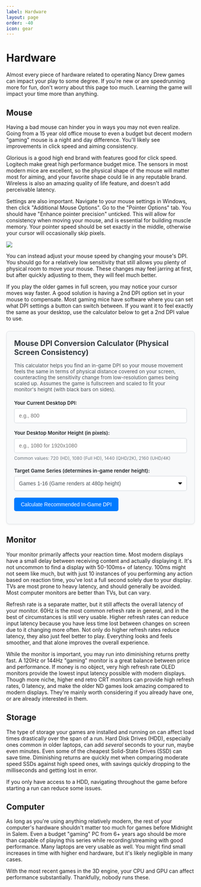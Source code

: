 ```yaml
---
label: Hardware
layout: page
order: -40
icon: gear
---
```


# Hardware

Almost every piece of hardware related to operating Nancy Drew games can impact your play to some degree. If you're new or are speedrunning more for fun, don't worry about this page too much. Learning the game will impact your time more than anything.

## Mouse

Having a bad mouse can hinder you in ways you may not even realize. Going from a 15 year old office mouse to even a budget but decent modern "gaming" mouse is a night and day difference. You'll likely see improvements in click speed and aiming consistency.

Glorious is a good high end brand with features good for click speed. Logitech make great high performance budget mice. The sensors in most modern mice are excellent, so the physical shape of the mouse will matter most for aiming, and your favorite shape could lie in any reputable brand. Wireless is also an amazing quality of life feature, and doesn't add perceivable latency.

Settings are also important. Navigate to your mouse settings in Windows, then click "Additional Mouse Options". Go to the "Pointer Options" tab. You should have "Enhance pointer precision" unticked. This will allow for consistency when moving your mouse, and is essential for building muscle memory. Your pointer speed should be set exactly in the middle, otherwise your cursor will occasionally skip pixels. 

![](/images/hardware/mouseproperties.avif)

You can instead adjust your mouse speed by changing your mouse's DPI. You should go for a relatively low sensitivity that still allows you plenty of physical room to move your mouse. These changes may feel jarring at first, but after quickly adjusting to them, they will feel much better.

If you play the older games in full screen, you may notice your cursor moves way faster. A good solution is having a 2nd DPI option set in your mouse to compensate. Most gaming mice have software where you can set what DPI settings a button can switch between. If you want it to feel exactly the same as your desktop, use the calculator below to get a 2nd DPI value to use.

<style>
    .dpi-calculator-container {
        /* Retype variables with more robust fallbacks */
        background-color: var(--color-background-offset, #f8f9fa); /* Light gray fallback for light mode */
        border: 1px solid var(--color-border, #dee2e6); /* Gray border fallback */
        color: var(--color-text, #212529); /* Default text color fallback (dark) */
        padding: 20px;
        border-radius: 8px;
        margin-top: 25px;
        margin-bottom: 25px;
        box-shadow: 0 2px 4px rgba(0,0,0,0.05);
    }

    .dpi-calculator-container h3 {
        margin-top: 0;
        margin-bottom: 15px;
        color: var(--color-heading, #343a40); /* Darker gray for heading fallback */
        font-size: 1.4em;
    }
    
    .dpi-calculator-container p.description {
        margin-bottom: 20px;
        font-size: 0.95em;
        color: var(--color-text-light, #495057); /* Slightly lighter text for description */
    }

    .dpi-calculator-input-group {
        margin-bottom: 18px;
    }

    .dpi-calculator-input-group label {
        display: block;
        margin-bottom: 6px;
        font-weight: 600;
        color: var(--color-text, #212529); /* Default text color for labels */
        font-size: 0.95em;
    }

    .dpi-calculator-container input[type="number"],
    .dpi-calculator-container select {
        width: 100%;
        padding: 10px 12px;
        border: 1px solid var(--color-input-border, #ced4da); /* Input border fallback */
        border-radius: 5px;
        box-sizing: border-box;
        font-size: 1em;
        background-color: var(--color-input-background, #ffffff); /* White background for inputs */
        color: var(--color-input-text, #495057); /* Text color for inputs */
        min-height: 40px; /* Ensure select is tall enough */
    }
    
    /* Specific styling for select to try and improve readability */
    .dpi-calculator-container select {
        appearance: none; /* Remove default OS styling to have more control */
        -webkit-appearance: none;
        -moz-appearance: none;
        background-image: url('data:image/svg+xml;charset=US-ASCII,%3Csvg%20xmlns%3D%22http%3A%2F%2Fwww.w3.org%2F2000%2Fsvg%22%20width%3D%22292.4%22%20height%3D%22292.4%22%3E%3Cpath%20fill%3D%22%23007 категории%22%20d%3D%22M287%2069.4a17.6%2017.6%200%200%200-13-5.4H18.4c-5%200-9.3%201.8-12.9%205.4A17.6%2017.6%200%200%200%200%2082.2c0%205%201.8%209.3%205.4%2012.9l128%20127.9c3.6%203.6%207.8%205.4%2012.8%205.4s9.2-1.8%2012.8-5.4L287%2095c3.5-3.5%205.4-7.8%205.4-12.8%200-5-1.9-9.2-5.5-12.8z%22%2F%3E%3C%2Fsvg%3E');
        background-repeat: no-repeat;
        background-position: right 12px center;
        background-size: 10px;
        padding-right: 30px; /* Make space for the custom arrow */
    }


    .dpi-calculator-container input[type="number"]:focus,
    .dpi-calculator-container select:focus {
        border-color: var(--color-primary, #007bff); /* Primary color for focus border */
        outline: none;
        box-shadow: 0 0 0 0.15rem var(--color-primary-shadow, rgba(0,123,255,.25)); /* Focus shadow */
    }

    .dpi-calculator-input-group small {
        display: block;
        margin-top: 6px;
        color: var(--color-text-lighter, #6c757d); /* Lighter text for small hints */
        font-size: 0.85em;
    }

    .dpi-calculator-container button {
        background-color: var(--color-primary, #007bff); /* Primary button color */
        color: var(--color-primary-text, white); /* Text on primary button */
        padding: 10px 18px;
        border: none;
        border-radius: 5px;
        cursor: pointer;
        font-size: 1em;
        font-weight: 500;
        transition: background-color 0.2s ease-in-out, box-shadow 0.2s ease-in-out;
        display: inline-block;
        text-align: center;
    }

    .dpi-calculator-container button:hover {
        background-color: var(--color-primary-hover, #0056b3); /* Darker primary on hover */
        box-shadow: 0 2px 5px rgba(0,0,0,0.1);
    }

    .dpi-calculator-result {
        margin-top: 20px;
        padding: 15px;
        background-color: var(--color-success-background, #d1e7dd); /* Success background */
        border: 1px solid var(--color-success-border, #badbcc);   /* Success border */
        border-left: 5px solid var(--color-success, #198754);      /* Success left accent */
        color: var(--color-success-text, #0a3622);                /* Success text */
        border-radius: 5px;
    }

    .dpi-calculator-result h4 {
        margin-top: 0;
        margin-bottom: 8px;
        font-size: 1.1em;
        color: var(--color-success-heading, #0a3622); /* Darker success text for heading */
    }

    .dpi-calculator-result strong {
        font-size: 1.8em;
        color: var(--color-success, #198754); /* Make the number stand out with success color */
    }
    
    .dpi-calculator-result small {
        display: block;
        margin-top: 8px;
        font-size: 0.9em;
    }

    .dpi-calculator-error {
        margin-top: 15px;
        padding: 12px;
        background-color: var(--color-danger-background, #f8d7da); /* Danger background */
        border: 1px solid var(--color-danger-border, #f5c2c7);    /* Danger border */
        border-left: 5px solid var(--color-danger, #dc3545);       /* Danger left accent */
        color: var(--color-danger-text, #58151c);                 /* Danger text */
        border-radius: 5px;
        font-size: 0.95em;
    }
</style>

<div class="dpi-calculator-container">
    <h3>Mouse DPI Conversion Calculator (Physical Screen Consistency)</h3>
    <p class="description">
        This calculator helps you find an in-game DPI so your mouse movement feels the same in terms of physical distance covered on your screen,
        counteracting the sensitivity change from low-resolution games being scaled up. Assumes the game is fullscreen and scaled to fit your monitor's height (with black bars on sides).
    </p>

<div class="dpi-calculator-input-group">
    <label for="ndCurrentDpiV2">Your Current Desktop DPI:</label>
    <input type="number" id="ndCurrentDpiV2" name="ndCurrentDpiV2" placeholder="e.g., 800" min="50" step="50">
</div>

<div class="dpi-calculator-input-group">
    <label for="ndMonitorVertRes">Your Desktop Monitor Height (in pixels):</label>
    <input type="number" id="ndMonitorVertRes" name="ndMonitorVertRes" placeholder="e.g., 1080 for 1920x1080">
    <small>Common values: 720 (HD), 1080 (Full HD), 1440 (QHD/2K), 2160 (UHD/4K)</small>
</div>

<div class="dpi-calculator-input-group">
    <label for="ndGameSeriesV2">Target Game Series (determines in-game render height):</label>
    <select id="ndGameSeriesV2" name="ndGameSeriesV2">
        <option value="480">Games 1-16 (Game renders at 480p height)</option>
        <option value="600">Games 17-24 (Game renders at 600p height)</option>
    </select>
</div>

<button id="ndCalculateDpiBtnV2">Calculate Recommended In-Game DPI</button>

<div id="ndDpiResultV2" class="dpi-calculator-result" style="display:none;">
    <h4>Recommended In-Game DPI:</h4>
    <p><strong id="ndCalculatedDpiValueV2"></strong></p>
    <small>Set your mouse to the closest DPI value your mouse software allows.</small>
</div>
<div id="ndDpiErrorV2" class="dpi-calculator-error" style="display:none;"></div>
</div>

<script>
    document.addEventListener('DOMContentLoaded', function() {
        console.log("DPI Calculator: V3 DOMContentLoaded event fired. Script starting.");

        const calculatorContainer = document.querySelector('.dpi-calculator-container'); // Get the main container
        
        // Log if container is found
        if (!calculatorContainer) {
            console.error("DPI Calculator V3: CRITICAL - '.dpi-calculator-container' NOT FOUND!");
            return; // Stop if container is missing
        } else {
            console.log("DPI Calculator V3: '.dpi-calculator-container' found.");
        }

        // We will get other elements inside the event handler now for some tests.

        console.log("DPI Calculator V3: Attaching delegated event listener to container.");
        calculatorContainer.addEventListener('click', function(event) {
            console.log("DPI Calculator V3: Click detected on calculatorContainer. Target:", event.target);
            
            // Check if the clicked element is the button OR is inside the button
            if (event.target.id === 'ndCalculateDpiBtnV2' || event.target.closest('#ndCalculateDpiBtnV2')) {
                alert("DPI Calculator V3: Calculate Button Clicked!"); // Very obvious test
                console.log("DPI Calculator V3: 'Calculate' button CLICKED (verified by ID or closest).");

                // Now try to get elements again, just in case they were not ready before,
                // or to ensure we have fresh references if they were re-rendered.
                const currentDpiEl = document.getElementById('ndCurrentDpiV2');
                const monitorVertResEl = document.getElementById('ndMonitorVertRes');
                const gameSeriesEl = document.getElementById('ndGameSeriesV2');
                const resultDiv = document.getElementById('ndDpiResultV2');
                const calculatedDpiValueEl = document.getElementById('ndCalculatedDpiValueV2');
                const errorDiv = document.getElementById('ndDpiErrorV2');

                // --- Helper functions defined inside to ensure scope ---
                function clearOutputLocal() {
                    console.log("DPI Calculator V3: clearOutputLocal function called.");
                    if (resultDiv) resultDiv.style.display = 'none';
                    if (errorDiv) {
                        errorDiv.style.display = 'none';
                        if (errorDiv.firstChild) errorDiv.removeChild(errorDiv.firstChild); // Clear previous text
                    }
                }
                
                function showErrorLocal(message) {
                    console.log("DPI Calculator V3: showErrorLocal function called with message:", message);
                    clearOutputLocal(); 
                    if (errorDiv) {
                        errorDiv.textContent = message; // Use textContent for safety
                        errorDiv.style.display = 'block';
                    } else {
                        console.error("DPI Calculator V3: errorDiv is null in showErrorLocal.");
                    }
                }
                // --- End Helper functions ---

                if (!currentDpiEl || !monitorVertResEl || !gameSeriesEl || !resultDiv || !calculatedDpiValueEl || !errorDiv) {
                    console.error("DPI Calculator V3: One or more crucial elements NOT found inside click handler!");
                    showErrorLocal("Internal error: UI elements missing. Please refresh.");
                    return;
                }
                console.log("DPI Calculator V3: All crucial elements re-verified inside click handler.");

                clearOutputLocal();

                const currentDpiText = currentDpiEl.value;
                const monitorHeightText = monitorVertResEl.value;
                const gameRenderHeightText = gameSeriesEl.value;

                console.log("DPI Calculator V3: Raw input values - DPI Text:", `"${currentDpiText}"`, "Monitor Height Text:", `"${monitorHeightText}"`, "Game Height Text:", `"${gameRenderHeightText}"`);

                const currentDpi = parseFloat(currentDpiText);
                const monitorHeight = parseFloat(monitorHeightText);
                const gameRenderHeight = parseFloat(gameRenderHeightText);

                console.log("DPI Calculator V3: Parsed inputs - DPI:", currentDpi, "Monitor Height:", monitorHeight, "Game Height:", gameRenderHeight);

                // Input validation
                if (isNaN(currentDpi) || currentDpi <= 0 || currentDpi > 50000) {
                    showErrorLocal('Please enter a valid current DPI (e.g., 50-50000).');
                    return;
                }
                if (isNaN(monitorHeight) || monitorHeight < gameRenderHeight || monitorHeight > 10000) {
                    showErrorLocal(`Please enter a valid monitor vertical resolution (e.g., at least ${gameRenderHeight} for the selected game, up to 10000).`);
                    return;
                }
                if (isNaN(gameRenderHeight) || gameRenderHeight <= 0) {
                    showErrorLocal('Invalid game selection.');
                    return;
                }
                console.log("DPI Calculator V3: Input validation passed.");

                const scalingFactor = monitorHeight / gameRenderHeight;
                console.log("DPI Calculator V3: Scaling Factor:", scalingFactor);

                if (scalingFactor <= 0 || !isFinite(scalingFactor)) {
                    showErrorLocal('Could not calculate scaling factor. Ensure monitor height is greater than zero and game height is valid.');
                    return;
                }

                const newDpi = currentDpi / scalingFactor;
                console.log("DPI Calculator V3: Calculated New DPI:", newDpi);

                if (isNaN(newDpi) || newDpi <= 0 || !isFinite(newDpi)) {
                    showErrorLocal('Could not calculate DPI. Please check your inputs.');
                    return;
                }
                
                calculatedDpiValueEl.textContent = Math.round(newDpi);
                resultDiv.style.display = 'block';
                console.log("DPI Calculator V3: Result displayed successfully.");

            } else {
                console.log("DPI Calculator V3: Click was on container, but not on the calculate button.");
            }
        });

        // Input listeners for clearing output (still getting elements directly here for setup)
        // These might also need to be handled via delegation if DOM is heavily manipulated by Retype
        const initialCurrentDpiEl = document.getElementById('ndCurrentDpiV2');
        const initialMonitorVertResEl = document.getElementById('ndMonitorVertRes');
        const initialGameSeriesEl = document.getElementById('ndGameSeriesV2');
        
        function clearOutputForInputEvent() {
            // Need to get resultDiv and errorDiv freshly or ensure they are defined in a wider scope
            // For simplicity, let's assume they are still valid from the outer scope for this part.
            const resultDivForClear = document.getElementById('ndDpiResultV2');
            const errorDivForClear = document.getElementById('ndDpiErrorV2');

            console.log("DPI Calculator V3: Input changed, calling clearOutput.");
            if (resultDivForClear) resultDivForClear.style.display = 'none';
            if (errorDivForClear) {
                errorDivForClear.style.display = 'none';
                 if (errorDivForClear.firstChild) errorDivForClear.removeChild(errorDivForClear.firstChild);
            }
        }

        if (initialCurrentDpiEl) initialCurrentDpiEl.addEventListener('input', clearOutputForInputEvent);
        if (initialMonitorVertResEl) initialMonitorVertResEl.addEventListener('input', clearOutputForInputEvent);
        if (initialGameSeriesEl) initialGameSeriesEl.addEventListener('input', clearOutputForInputEvent);

        console.log("DPI Calculator V3: Script setup complete.");
    });
</script>

## Monitor

Your monitor primarily affects your reaction time. Most modern displays have a small delay between receiving content and actually displaying it. It's not uncommon to find a display with 50-100ms+ of latency. 100ms might not seem like much, but with just 10 instances of you performing any action based on reaction time, you've lost a full second solely due to your display. TVs are most prone to heavy latency, and should generally be avoided. Most computer monitors are better than TVs, but can vary.

Refresh rate is a separate matter, but it still affects the overall latency of your monitor. 60Hz is the most common refresh rate in general, and in the best of circumstances is still very usable. Higher refresh rates can reduce input latency because you have less time lost between changes on screen due to it changing more often. Not only do higher refresh rates reduce latency, they also just feel better to play. Everything looks and feels smoother, and that alone improves the overall experience.

While the monitor is important, you may run into diminishing returns pretty fast. A 120Hz or 144Hz "gaming" monitor is a great balance between price and performance. If money is no object, very high refresh rate OLED monitors provide the lowest input latency possible with modern displays. Though more niche, higher end retro CRT monitors can provide high refresh rates, 0 latency, and make the older ND games look amazing compared to modern displays. They're mainly worth considering if you already have one, or are already interested in them.

## Storage

The type of storage your games are installed and running on can affect load times drastically over the span of a run. Hard Disk Drives (HDD), especially ones common in older laptops, can add *several* seconds to your run, maybe even minutes. Even some of the cheapest Solid-State Drives (SSD) can save time. Diminishing returns are quickly met when comparing moderate speed SSDs against high speed ones, with savings quickly dropping to the milliseconds and getting lost in error. 

If you only have access to a HDD, navigating throughout the game before starting a run can reduce some issues.

## Computer

As long as you're using anything relatively modern, the rest of your computer's hardware shouldn't matter too much for games before Midnight in Salem. Even a budget "gaming" PC from 6+ years ago should be more than capable of playing this series while recording/streaming with good performance. Many laptops are very usable as well. You might find small increases in time with higher end hardware, but it's likely negligible in many cases.

With the most recent games in the 3D engine, your CPU and GPU can affect performance substantially. Thankfully, nobody runs these.
